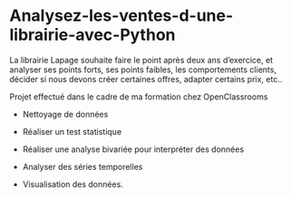 # Analysez-les-ventes-d-une-librairie-avec-Python

La librairie Lapage souhaite faire le point après deux ans d’exercice, et analyser ses points forts, ses points faibles, les comportements clients, décider si nous devons créer certaines offres, adapter certains prix, etc..

Projet effectué dans le cadre de ma formation chez OpenClassrooms

- Nettoyage de données

- Réaliser un test statistique

- Réaliser une analyse bivariée pour interpréter des données

- Analyser des séries temporelles

- Visualisation des données.
